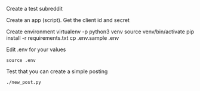 Create a test subreddit

Create an app (script). Get the client id and secret

Create environment
    virtualenv -p python3 venv
    source venv/bin/activate
    pip install -r requirements.txt
    cp .env.sample .env

Edit .env for your values

    source .env

Test that you can create a simple posting

    ./new_post.py
